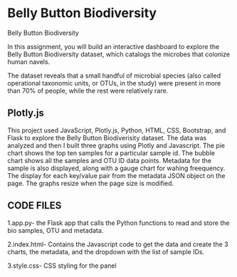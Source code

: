 # Belly Button Biodiversity

Belly Button Biodiversity

In this assignment, you will build an interactive dashboard to explore the Belly Button Biodiversity dataset, which catalogs the microbes that colonize human navels.

The dataset reveals that a small handful of microbial species (also called operational taxonomic units, or OTUs, in the study) were present in more than 70% of people, while the rest were relatively rare.

Plotly.js
----------

This project used JavaScript, Plotly.js, Python, HTML, CSS, Bootstrap, and Flask to explore the Belly Button Biodiverisity dataset. The data was analyzed and then I built three graphs using Plotly and Javascript. The pie chart shows the top ten samples for a particular sample id. The bubble chart shows all the samples and OTU ID data points. Metadata for the sample is also displayed, along with a gauge chart for wahing freequency. The display for each key/value pair from the metadata JSON object on the page. The graphs resize when the page size is modified.

CODE FILES
----------
1.app.py- the Flask app that calls the Python functions to read and store the bio samples, OTU and metadata.

2.index.html- Contains the Javascript code to get the data and create the 3 charts, the metadata, and the dropdown with the list of sample IDs.

3.style.css- CSS styling for the panel
